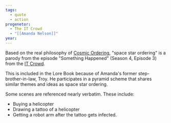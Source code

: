 ```yaml
---
tags:
  - quote
  - action
progenetor:
  - The IT Crowd
  - "[[Amanda Nelson]]"
year:
---
```

Based on the real philosophy of [Cosmic Ordering](https://en.wikipedia.org/wiki/Cosmic_ordering), "space star ordering" is a parody from the episode "Something Happened" (Season 4, Episode 3) from the [IT Crowd](https://en.wikipedia.org/wiki/The_IT_Crowd).

This is included in the Lore Book because of Amanda's former step-brother-in-law, Troy. He participates in a pyramid scheme that shares similar themes and ideas as space star ordering.

Some scenes are referenced nearly verbatim. These include:
* Buying a helicopter
* Drawing a tattoo of a helicopter
* Getting a robot arm after the tattoo gets infected.